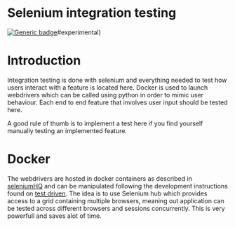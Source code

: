 # Selenium integration testing

<!-- badges: start -->
[![Generic badge](https://img.shields.io/badge/<TestBadge>-<Test>-<COLOR>.svg)](https://shields.io/)#experimental)
<!-- badges: end -->

# Introduction
Integration testing is done with selenium and everything needed to test how users interact with a feature is located here.
Docker is used to launch webdrivers which can be called using python in order to mimic user behaviour. Each end to end 
feature that involves user input should be tested here. 

A good rule of thumb is to implement a test here if you find yourself manually testing an implemented feature. 

# Docker
The webdrivers are hosted in docker containers as described in [seleniumHQ](https://github.com/SeleniumHQ/docker-selenium)
and can be manipulated following the development instructions found on 
[test driven](https://testdriven.io/blog/distributed-testing-with-selenium-grid/). The idea is to use Selenium hub which
provides access to a grid containing multiple browsers, meaning out application can be tested across different browsers and
sessions concurrently. This is very powerfull and saves alot of time. 


